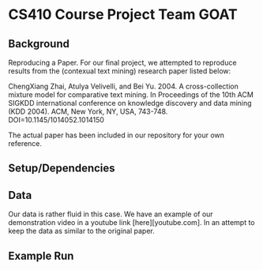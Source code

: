 # CS410 Course Project Team GOAT

## Background ## 
Reproducing a Paper. For our final project, we attempted to reproduce results from the (contexual text mining) research paper listed below:

ChengXiang Zhai, Atulya Velivelli, and Bei Yu. 2004. A cross-collection mixture model for comparative text mining. In Proceedings of the 10th ACM SIGKDD international conference on knowledge discovery and data mining (KDD 2004). ACM, New York, NY, USA, 743-748. DOI=10.1145/1014052.1014150

The actual paper has been included in our repository for your own reference. 

## Setup/Dependencies ## 

## Data ## 
Our data is rather fluid in this case. We have an example of our demonstration video in a youtube link [here][youtube.com]. In an attempt to keep the data as similar to the original paper.
## Example Run ## 

